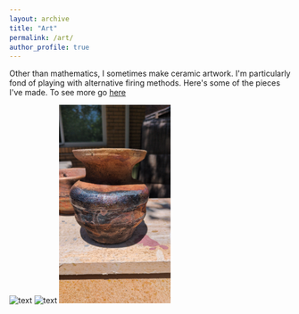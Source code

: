 ```yaml
---
layout: archive
title: "Art"
permalink: /art/
author_profile: true
---
```


Other than mathematics, I sometimes make ceramic artwork. I'm particularly fond of playing with alternative firing methods. Here's some of the pieces I've made. To see more go [here](https://www.clutskoart.com)

<img src="../images/Series_2_2.jpg" alt="text" width="200"/>
<img src="../images/Series_2_1.jpg" alt="text" width="200"/>
<img src="../images/Series_1_last.jpeg" alt="text" width="200"/>


